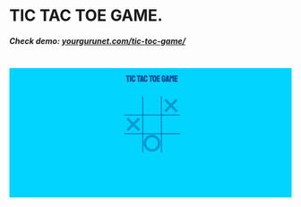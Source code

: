 <h1>TIC TAC TOE GAME.</h1>
<h5>Check demo: <span> <a href="https://yourgurunet.github.io/tic-toc-game/" target="_blank">yourgurunet.com/tic-toc-game/</a> </span> </h5>
<br/>
<img src="images/image.JPG" width="1080">
